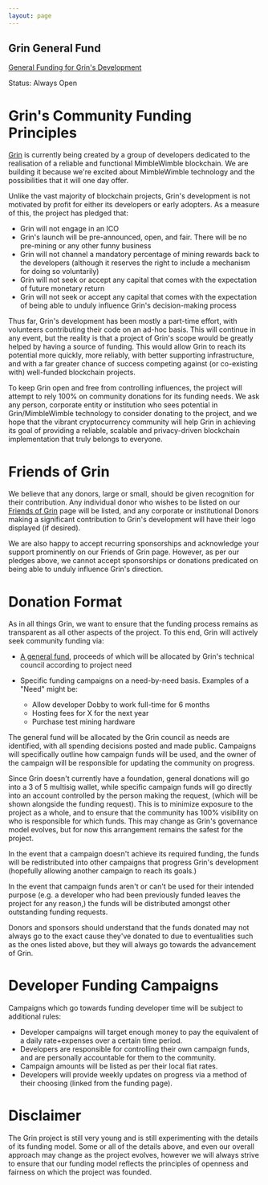 ```yaml
---
layout: page
---
```


## Grin General Fund

[General Funding for Grin's Development](general_funding)

Status: Always Open

# Grin's Community Funding Principles

[Grin](https://grin-tech.org) is currently being created by a group of developers dedicated to the realisation of a reliable and functional MimbleWimble blockchain. We are building it because we're excited about MimbleWimble technology and the possibilities that it will one day offer.

Unlike the vast majority of blockchain projects, Grin's development is not motivated by profit for either its developers or early adopters. As a measure of this, the project has pledged that:

- Grin will not engage in an ICO
- Grin's launch will be pre-announced, open, and fair. There will be no pre-mining or any other funny business
- Grin will not channel a mandatory percentage of mining rewards back to the developers (although it reserves the right to include a mechanism for doing so voluntarily)
- Grin will not seek or accept any capital that comes with the expectation of future monetary return
- Grin will not seek or accept any capital that comes with the expectation of being able to unduly influence Grin's decision-making process

Thus far, Grin's development has been mostly a part-time effort, with volunteers contributing their code on an ad-hoc basis. This will continue in any event, but the reality is that a project of Grin's scope would be greatly helped by having a source of funding. This would allow Grin to reach its potential more quickly, more reliably, with better supporting infrastructure, and with a far greater chance of success competing against (or co-existing with) well-funded blockchain projects.

To keep Grin open and free from controlling influences, the project will attempt to rely 100% on community donations for its funding needs. We ask any person, corporate entity or institution who sees potential in Grin/MimbleWimble technology to consider donating to the project, and we hope that the vibrant cryptocurrency community will help Grin in achieving its goal of providing a reliable, scalable and privacy-driven blockchain implementation that truly belongs to everyone.

# Friends of Grin

We believe that any donors, large or small, should be given recognition for their contribution. Any individual donor who wishes to be listed on our [Friends of Grin](friends) page will be listed, and any corporate or institutional Donors making a significant contribution to Grin's development will have their logo displayed (if desired).

We are also happy to accept recurring sponsorships and acknowledge your support prominently on our Friends of Grin page. However, as per our pledges above, we cannot accept sponsorships or donations predicated on being able to unduly influence Grin's direction.

# Donation Format

As in all things Grin, we want to ensure that the funding process remains as transparent as all other aspects of the project. To this end, Grin will actively seek community funding via:

- [A general fund](general_funding), proceeds of which will be allocated by Grin's technical council according to project need
- Specific funding campaigns on a need-by-need basis. Examples of a "Need" might be:

  - Allow developer Dobby to work full-time for 6 months
  - Hosting fees for X for the next year
  - Purchase test mining hardware

The general fund will be allocated by the Grin council as needs are identified, with all spending decisions posted and made public. Campaigns will specifically outline how campaign funds will be used, and the owner of the campaign will be responsible for updating the community on progress.

Since Grin doesn't currently have a foundation, general donations will go into a 3 of 5 multisig wallet, while specific campaign funds will go directly into an account controlled by the person making the request, (which will be shown alongside the funding request). This is to minimize exposure to the project as a whole, and to ensure that the community has 100% visibility on who is responsible for which funds. This may change as Grin's governance model evolves, but for now this arrangement remains the safest for the project.

In the event that a campaign doesn't achieve its required funding, the funds will be redistributed into other campaigns that progress Grin's development (hopefully allowing another campaign to reach its goals.)

In the event that campaign funds aren't or can't be used for their intended purpose (e.g. a developer who had been previously funded leaves the project for any reason,) the funds will be distributed amongst other outstanding funding requests.

Donors and sponsors should understand that the funds donated may not always go to the exact cause they've donated to due to eventualities such as the ones listed above, but they will always go towards the advancement of Grin.

# Developer Funding Campaigns

Campaigns which go towards funding developer time will be subject to additional rules:

- Developer campaigns will target enough money to pay the equivalent of a daily rate+expenses over a certain time period.
- Developers are responsible for controlling their own campaign funds, and are personally accountable for them to the community.
- Campaign amounts will be listed as per their local fiat rates.
- Developers will provide weekly updates on progress via a method of their choosing (linked from the funding page).

# Disclaimer

The Grin project is still very young and is still experimenting with the details of its funding model. Some or all of the details above, and even our overall approach may change as the project evolves, however we will always strive to ensure that our funding model reflects the principles of openness and fairness on which the project was founded.
